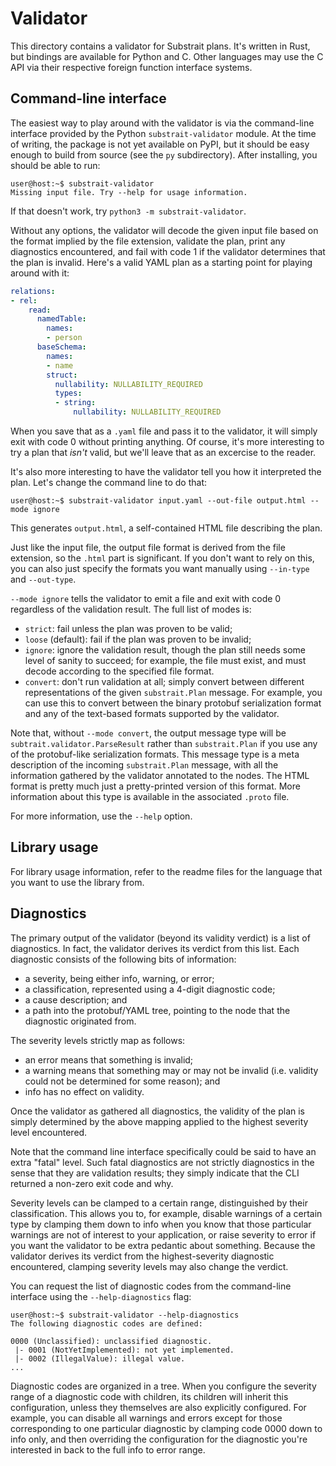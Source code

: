 Validator
=========

This directory contains a validator for Substrait plans. It's written in Rust,
but bindings are available for Python and C. Other languages may use the C API
via their respective foreign function interface systems.

Command-line interface
----------------------

The easiest way to play around with the validator is via the command-line
interface provided by the Python `substrait-validator` module. At the time of
writing, the package is not yet available on PyPI, but it should be easy enough
to build from source (see the `py` subdirectory). After installing, you should
be able to run:

```console
user@host:~$ substrait-validator
Missing input file. Try --help for usage information.
```

If that doesn't work, try `python3 -m substrait-validator`.

Without any options, the validator will decode the given input file based on
the format implied by the file extension, validate the plan, print any
diagnostics encountered, and fail with code 1 if the validator determines that
the plan is invalid. Here's a valid YAML plan as a starting point for playing
around with it:

```yaml
relations:
- rel:
    read:
      namedTable:
        names:
        - person
      baseSchema:
        names:
        - name
        struct:
          nullability: NULLABILITY_REQUIRED
          types:
          - string:
              nullability: NULLABILITY_REQUIRED
```

When you save that as a `.yaml` file and pass it to the validator, it will
simply exit with code 0 without printing anything. Of course, it's more
interesting to try a plan that *isn't* valid, but we'll leave that as an
excercise to the reader.

It's also more interesting to have the validator tell you how it interpreted
the plan. Let's change the command line to do that:

```console
user@host:~$ substrait-validator input.yaml --out-file output.html --mode ignore
```

This generates `output.html`, a self-contained HTML file describing the plan.

Just like the input file, the output file format is derived from the file
extension, so the `.html` part is significant. If you don't want to rely on
this, you can also just specify the formats you want manually using `--in-type`
and `--out-type`.

`--mode ignore` tells the validator to emit a file and exit with code 0
regardless of the validation result. The full list of modes is:

 - `strict`: fail unless the plan was proven to be valid;
 - `loose` (default): fail if the plan was proven to be invalid;
 - `ignore`: ignore the validation result, though the plan still needs some
   level of sanity to succeed; for example, the file must exist, and must
   decode according to the specified file format.
 - `convert`: don't run validation at all; simply convert between different
   representations of the given `substrait.Plan` message. For example, you
   can use this to convert between the binary protobuf serialization format
   and any of the text-based formats supported by the validator.

Note that, without `--mode convert`, the output message type will be
`subtrait.validator.ParseResult` rather than `substrait.Plan` if you use any
of the protobuf-like serialization formats. This message type is a meta
description of the incoming `substrait.Plan` message, with all the information
gathered by the validator annotated to the nodes. The HTML format is pretty
much just a pretty-printed version of this format. More information about this
type is available in the associated `.proto` file.

For more information, use the `--help` option.

Library usage
-------------

For library usage information, refer to the readme files for the language that
you want to use the library from.

Diagnostics
-----------

The primary output of the validator (beyond its validity verdict) is a list of
diagnostics. In fact, the validator derives its verdict from this list. Each
diagnostic consists of the following bits of information:

 - a severity, being either info, warning, or error;
 - a classification, represented using a 4-digit diagnostic code;
 - a cause description; and
 - a path into the protobuf/YAML tree, pointing to the node that the diagnostic
   originated from.

The severity levels strictly map as follows:

 - an error means that something is invalid;
 - a warning means that something may or may not be invalid (i.e. validity
   could not be determined for some reason); and
 - info has no effect on validity.

Once the validator as gathered all diagnostics, the validity of the plan is
simply determined by the above mapping applied to the highest severity level
encountered.

Note that the command line interface specifically could be said to have an
extra "fatal" level. Such fatal diagnostics are not strictly diagnostics in the
sense that they are validation results; they simply indicate that the CLI
returned a non-zero exit code and why.

Severity levels can be clamped to a certain range, distinguished by their
classification. This allows you to, for example, disable warnings of a certain
type by clamping them down to info when you know that those particular warnings
are not of interest to your application, or raise severity to error if you want
the validator to be extra pedantic about something. Because the validator
derives its verdict from the highest-severity diagnostic encountered, clamping
severity levels may also change the verdict.

You can request the list of diagnostic codes from the command-line interface
using the `--help-diagnostics` flag:

```console
user@host:~$ substrait-validator --help-diagnostics
The following diagnostic codes are defined:

0000 (Unclassified): unclassified diagnostic.
 |- 0001 (NotYetImplemented): not yet implemented.
 |- 0002 (IllegalValue): illegal value.
...
```

Diagnostic codes are organized in a tree. When you configure the severity range
of a diagnostic code with children, its children will inherit this
configuration, unless they themselves are also explicitly configured. For
example, you can disable all warnings and errors except for those corresponding
to one particular diagnostic by clamping code 0000 down to info only, and then
overriding the configuration for the diagnostic you're interested in back to
the full info to error range.
